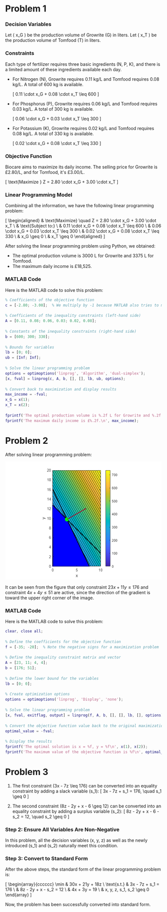 #	Problem 1

### Decision Variables

Let \( x_G \) be the production volume of Growrite (G) in liters.
Let \( x_T \) be the production volume of Tomfood (T) in liters.

### Constraints

Each type of fertilizer requires three basic ingredients (N, P, K), and there is a limited amount of these ingredients available each day.

- For Nitrogen (N), Growrite requires 0.11 kg/L and Tomfood requires 0.08 kg/L. A total of 600 kg is available.

  \[ 0.11 \cdot x_G + 0.08 \cdot x_T \leq 600 \]
  
- For Phosphorus (P), Growrite requires 0.06 kg/L and Tomfood requires 0.03 kg/L. A total of 300 kg is available.

  \[ 0.06 \cdot x_G + 0.03 \cdot x_T \leq 300 \]

- For Potassium (K), Growrite requires 0.02 kg/L and Tomfood requires 0.08 kg/L. A total of 330 kg is available.

  \[ 0.02 \cdot x_G + 0.08 \cdot x_T \leq 330 \]

### Objective Function

Biocare aims to maximize its daily income. The selling price for Growrite is £2.80/L, and for Tomfood, it's £3.00/L.

\[ \text{Maximize } Z = 2.80 \cdot x_G + 3.00 \cdot x_T \]

### Linear Programming Model

Combining all the information, we have the following linear programming problem:

\[
\begin{aligned}
& \text{Maximize} \quad Z = 2.80 \cdot x_G + 3.00 \cdot x_T \\
& \text{Subject to:} \\
& 0.11 \cdot x_G + 0.08 \cdot x_T \leq 600 \\
& 0.06 \cdot x_G + 0.03 \cdot x_T \leq 300 \\
& 0.02 \cdot x_G + 0.08 \cdot x_T \leq 330 \\
& x_G \geq 0 \\
& x_T \geq 0
\end{aligned}
\]

After solving the linear programming problem using Python, we obtained:

- The optimal production volume is 3000 L for Growrite and 3375 L for Tomfood.
- The maximum daily income is £18,525.

### MATLAB Code

Here is the MATLAB code to solve this problem:

```matlab
% Coefficients of the objective function
c = [-2.80; -3.00];  % We multiply by -1 because MATLAB also tries to minimize

% Coefficients of the inequality constraints (left-hand side)
A = [0.11, 0.08; 0.06, 0.03; 0.02, 0.08];

% Constants of the inequality constraints (right-hand side)
b = [600; 300; 330];

% Bounds for variables
lb = [0; 0];
ub = [Inf; Inf];

% Solve the linear programming problem
options = optimoptions('linprog', 'Algorithm', 'dual-simplex');
[x, fval] = linprog(c, A, b, [], [], lb, ub, options);

% Convert back to maximization and display results
max_income = -fval;
x_G = x(1);
x_T = x(2);

fprintf('The optimal production volume is %.2f L for Growrite and %.2f L for Tomfood.\n', x_G, x_T);
fprintf('The maximum daily income is £%.2f.\n', max_income);
```

# Problem 2

After solving linear programming problem:

![](fig1.png)

It can be seen from the figure that only constraint $23 x+11 y \leq 176$ and constraint $4 x+4 y \leq 51$ are active, since the direction of the gradient is toward the upper right corner of the image.

### MATLAB Code

Here is the MATLAB code to solve this problem:


```matlab
clear, close all;

% Define the coefficients for the objective function
f = [-35; -20];  % Note the negative signs for a maximization problem

% Define the inequality constraint matrix and vector
A = [23, 11; 4, 4];
b = [176; 51];

% Define the lower bound for the variables
lb = [0; 0];

% Create optimization options
options = optimoptions('linprog', 'Display', 'none');

% Solve the linear programming problem
[x, fval, exitflag, output] = linprog(f, A, b, [], [], lb, [], options);

% Convert the objective function value back to the original maximization problem
optimal_value = -fval;

% Display the results
fprintf('The optimal solution is x = %f, y = %f\n', x(1), x(2));
fprintf('The maximum value of the objective function is %f\n', optimal_value);
```

# Problem 3

1. The first constraint \(3x - 7z \leq 176\) can be converted into an equality constraint by adding a slack variable \(s_1\): 
\[
3x - 7z + s_1 = 176, \quad s_1 \geq 0
\]

2. The second constraint \(8z - 2y + x - 6 \geq 12\) can be converted into an equality constraint by adding a surplus variable \(s_2\): 
\[
8z - 2y + x - 6 - s_2 = 12, \quad s_2 \geq 0
\]

### Step 2: Ensure All Variables Are Non-Negative

In this problem, all the decision variables \(x, y, z\) as well as the newly introduced \(s_1\) and \(s_2\) naturally meet this condition.

### Step 3: Convert to Standard Form

After the above steps, the standard form of the linear programming problem is:

\[
\begin{array}{cccccc}
\min & 30x + 21y + 18z \\
\text{s.t.} & 3x - 7z + s_1 = 176 \\
& 8z - 2y + x - s_2 = 12 \\
& 4x + 3y = 19 \\
& x, y, z, s_1, s_2 \geq 0
\end{array}
\]

Now, the problem has been successfully converted into standard form.